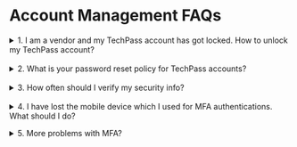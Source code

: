 # Account Management FAQs
<details><summary>
1. I am a vendor and my TechPass account has got locked. How to unlock my TechPass account?</summary>
<br>Vendor's TechPass account will be locked after five consecutive unsuccessful login attempts. Go to <a href="https://passwordreset.microsoftonline.com/">re set password</a> and follow the on-screen instructions.</details><br>
<details><summary>
2. What is your password reset policy for TechPass accounts?</summary>
<br>For vendors, we follow the <a href="https://docs.microsoft.com/en-us/azure/active-directory/authentication/concept-sspr-policy#administrator-password-policy-differences">password policy of Azure Active Directory</a>. Hence vendors will receive a password expiry notification accordingly. You can <a href="https://passwordreset.microsoftonline.com/">reset password</a> by following the on-screen instructions listed in this page.<br><br>
However, if you are a public officer, you will be notified to reset your GSIB password as per the WOG password policies. If there are any issues with this, please contact your organisation's Agency Facility Management (AFM).</details><br>
<details><summary>
3. How often should I verify my security info?</summary>
<br>As security information is vital, you need to make sure it is always up-to-date. You will receive a reminder every 180 days to review your security info and update it as needed.<br><br>
To manage your security info any time, go to <a href="https://myaccount.microsoft.com/">My Account</a>.</details><br>
<details><summary>
4. I have lost the mobile device which I used for MFA authentications. What should I do?</summary>

**If you are a vendor**:

i. Raise a [service request](https://go.gov.sg/techpass-sr) to contact our technical support to remove the MFA configured for your TechPass account.

ii. Once this done you will be notified. Proceed to [re-set-techpass-mfa-for-new-device](re-set-techpass-mfa-for-new-device) using your new mobile device.

 **If you are a public officer**:

i. Contact your Agency Facility Management (AFM) to  remove the MFA configured for your WOG account and raise a [service request](https://go.gov.sg/techpass-sr) to remove the MFA configured for your TechPass account.

ii. Once these are completed, re set MFA for [WOG account](re-set-security-verification-for-wog-account) and [TechPass account](re-set-techpass-mfa-for-new-device) using your new mobile device.

?> In the service request form, select **Service Request** and **Request to reset Multi Factor Authentication (MFA)** as **Ticket Type** and **Service Requests** respectively.</details>
<details><summary>
5. More problems with MFA?</summary>

You may visit Microsoft's [Common problems with two-factor verification](https://docs.microsoft.com/en-us/troubleshoot/azure/active-directory/troubleshoot-azure-mfa-issue) for more information or you may raise us a [service request](https://go.gov.sg/techpass-sr).
